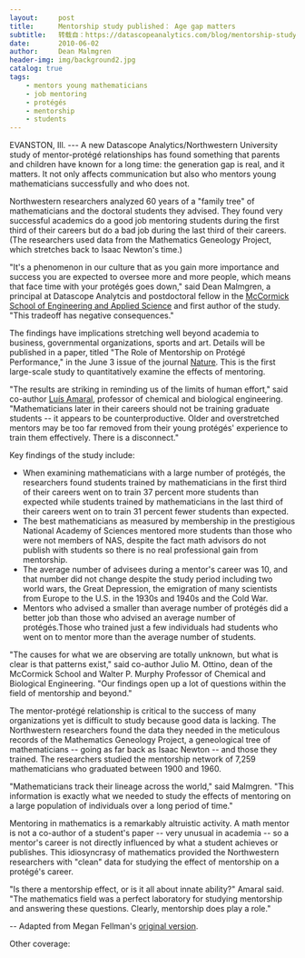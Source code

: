 ```yaml
---
layout:     post
title:      Mentorship study published： Age gap matters
subtitle:   转载自：https://datascopeanalytics.com/blog/mentorship-study-published-age-gap-matters/
date:       2010-06-02
author:     Dean Malmgren
header-img: img/background2.jpg
catalog: true
tags:
    - mentors young mathematicians
    - job mentoring
    - protégés
    - mentorship
    - students
---
```


EVANSTON, Ill. --- A new Datascope Analytics/Northwestern University study of mentor-protégé relationships has found something that parents and children have known for a long time: the generation gap is real, and it matters. It not only affects communication but also who mentors young mathematicians successfully and who does not.

Northwestern researchers analyzed 60 years of a "family tree" of mathematicians and the doctoral students they advised. They found very successful academics do a good job mentoring students during the first third of their careers but do a bad job during the last third of their careers. (The researchers used data from the Mathematics Geneology Project, which stretches back to Isaac Newton's time.)

"It's a phenomenon in our culture that as you gain more importance and success you are expected to oversee more and more people, which means that face time with your protégés goes down," said Dean Malmgren, a principal at Datascope Analytcis and postdoctoral fellow in the [McCormick School of Engineering and Applied Science](http://www.mccormick.northwestern.edu/) and first author of the study. "This tradeoff has negative consequences."

The findings have implications stretching well beyond academia to business, governmental organizations, sports and art. Details will be published in a paper, titled "The Role of Mentorship on Protégé Performance," in the June 3 issue of the journal [Nature](http://www.nature.com/nature/index.html). This is the first large-scale study to quantitatively examine the effects of mentoring.

"The results are striking in reminding us of the limits of human effort," said co-author [Luís Amaral](http://amaral-lab.org/.), professor of chemical and biological engineering. "Mathematicians later in their careers should not be training graduate students -- it appears to be counterproductive. Older and overstretched mentors may be too far removed from their young protégés' experience to train them effectively. There is a disconnect."

Key findings of the study include:
 - When examining mathematicians with a large number of protégés, the researchers found students trained by mathematicians in the first third of their careers went on to train 37 percent more students than expected while students trained by mathematicians in the last third of their careers went on to train 31 percent fewer students than expected.
 - The best mathematicians as measured by membership in the prestigious National Academy of Sciences mentored more students than those who were not members of NAS, despite the fact math advisors do not publish with students so there is no real professional gain from mentorship.
 - The average number of advisees during a mentor's career was 10, and that number did not change despite the study period including two world wars, the Great Depression, the emigration of many scientists from Europe to the U.S. in the 1930s and 1940s and the Cold War.
 - Mentors who advised a smaller than average number of protégés did a better job than those who advised an average number of protégés.Those who trained just a few individuals had students who went on to mentor more than the average number of students.
 
"The causes for what we are observing are totally unknown, but what is clear is that patterns exist," said co-author Julio M. Ottino, dean of the McCormick School and Walter P. Murphy Professor of Chemical and Biological Engineering. "Our findings open up a lot of questions within the field of mentorship and beyond."

The mentor-protégé relationship is critical to the success of many organizations yet is difficult to study because good data is lacking. The Northwestern researchers found the data they needed in the meticulous records of the Mathematics Geneology Project, a geneological tree of mathematicians -- going as far back as Isaac Newton -- and those they trained. The researchers studied the mentorship network of 7,259 mathematicians who graduated between 1900 and 1960.

"Mathematicians track their lineage across the world," said Malmgren. "This information is exactly what we needed to study the effects of mentoring on a large population of individuals over a long period of time."

Mentoring in mathematics is a remarkably altruistic activity. A math mentor is not a co-author of a student's paper -- very unusual in academia -- so a mentor's career is not directly influenced by what a student achieves or publishes. This idiosyncrasy of mathematics provided the Northwestern researchers with "clean" data for studying the effect of mentorship on a protégé's career.

"Is there a mentorship effect, or is it all about innate ability?" Amaral said. "The mathematics field was a perfect laboratory for studying mentorship and answering these questions. Clearly, mentorship does play a role."

 -- Adapted from Megan Fellman's [original version](http://www.northwestern.edu/newscenter/stories/2010/06/mentorship.html).

Other coverage:
